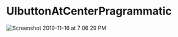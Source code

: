 # UIbuttonAtCenterPragrammatic

![Screenshot 2019-11-16 at 7 06 29 PM](https://user-images.githubusercontent.com/38103919/68994076-c6baa180-08a4-11ea-87a0-e34df7e84254.png)

